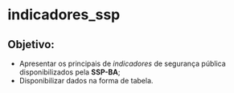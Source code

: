 # indicadores_ssp

## Objetivo:

- Apresentar os principais de *indicadores* de segurança pública disponibilizados pela **SSP-BA**;
- Disponibilizar dados na forma de tabela.
